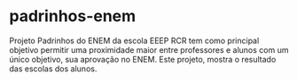 # padrinhos-enem

Projeto Padrinhos do ENEM da escola EEEP RCR tem como principal objetivo permitir uma proximidade maior entre professores e alunos com um único objetivo, sua aprovação no ENEM. Este projeto, mostra o resultado das escolas dos alunos.
